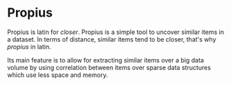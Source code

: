 # Propius

Propius is latin for *closer*. Propius is a simple tool to uncover similar items in a dataset. In terms of distance, similar items tend to be closer, that's why _propius_ in latin.

Its main feature is to allow for extracting similar items over a big data volume by using correlation between items over sparse data structures which use less space and memory.
